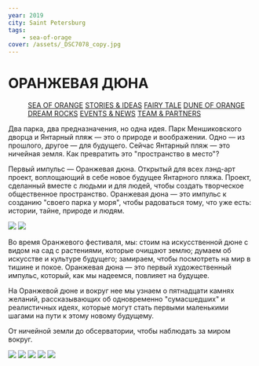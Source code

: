 ```yaml
---
year: 2019
city: Saint Petersburg
tags:
    - sea-of-orage
cover: /assets/_DSC7078_copy.jpg
---
```


# ОРАНЖЕВАЯ ДЮНА

<Menu>
<a href="/sea-of-orange">SEA OF ORANGE</a>
<a href="/sea-of-orange/stories-and-ideas">STORIES & IDEAS</a>
<a href="/sea-of-orange/fairytale">FAIRY TALE</a>
<a href="/sea-of-orange/dune-of-orange">DUNE OF ORANGE</a>
<a href="/sea-of-orange/dreamrocks">DREAM ROCKS</a>
<a href="/sea-of-orange/events-and-news">EVENTS & NEWS</a>
<a href="/sea-of-orange/team-and-partners">TEAM & PARTNERS</a>
</Menu>

Два парка, два предназначения, но одна идея. Парк Меншиковского дворца и Янтарный пляж — это о природе и воображении. Одно — из прошлого, другое — для будущего. Сейчас Янтарный пляж — это ничейная земля. Как превратить это "пространство в место"?

Первый импульс — Оранжевая дюна. Открытый для всех лэнд-арт проект, воплощающий в себе новое будущее Янтарного пляжа. Проект, сделанный вместе с людьми и для людей, чтобы создать творческое общественное пространство. Оранжевая дюна — это импульс к созданию "своего парка у моря", чтобы радоваться тому, что уже есть: истории, тайне, природе и людям.

<Carousel>
<img src="/assets/sea-of-orange/sorange_5_1.jpg"/>
<img src="/assets/DJI_0169 copy.jpg"/>    
</Carousel>

Во время Оранжевого фестиваля, мы: стоим на искусственной дюне с видом на сад с растениями, которые очищают землю; думаем об искусстве и культуре будущего; замираем, чтобы посмотреть на мир в тишине и покое. Оранжевая дюна — это первый художественный импульс, который, как мы надеемся, повлияет на будущее.

На Оранжевой дюне и вокруг нее мы узнаем о пятнадцати камнях желаний, рассказывающих об одновременно "сумасшедших" и реалистичных идеях, которые могут стать первыми маленькими шагами на пути к этому новому будущему.

От ничейной земли до обсерватории, чтобы наблюдать за миром вокруг.

<Carousel>
<img src="/assets/sea-of-orange/sorange_5_2.jpg"/>
<img src="/assets/sea-of-orange/sorange_5_3.jpg"/>
<img src="/assets/DJI_0113 copy.jpg"/>
<img src="/assets/DJI_0118 copy.jpg"/>
<img src="/assets/DJI_0169 copy.jpg"/>    
</Carousel>
